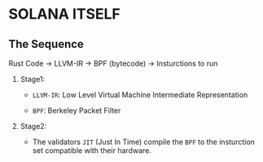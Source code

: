 # SOLANA ITSELF

## The Sequence

Rust Code -> LLVM-IR -> BPF (bytecode) -> Insturctions to run

1. Stage1:

   - `LLVM-IR`: Low Level Virtual Machine Intermediate Representation

   - `BPF`: Berkeley Packet Filter

2. Stage2:
   - The validators `JIT` (Just In Time) compile the `BPF` to the insturction set compatible with their hardware.


